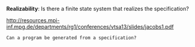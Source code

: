 
**Realizability**: Is there a finite state system that realizes the specification?

http://resources.mpi-inf.mpg.de/departments/rg1/conferences/vtsa13/slides/jacobs1.pdf

```
Can a program be generated from a specification?
```
